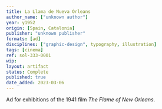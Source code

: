```yaml
---
title: La Llama de Nueva Orleans
author_name: ["unknown author"]
year: y1952
origin: [Spain, Catalonia]
publisher: "unknown publisher"
formats: [ad]
disciplines: ["graphic-design", typography, illustration]
tags: [cinema]
ref: sol-333-0001
wip:
layout: artifact
status: Complete
published: true
date_added: 2023-03-06
---
```


Ad for exhibitions of the 1941 film _The Flame of New Orleans_.
